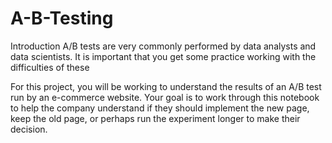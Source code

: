 # A-B-Testing

Introduction
A/B tests are very commonly performed by data analysts and data scientists.
It is important that you get some practice working with the difficulties of these

For this project, you will be working to understand the results of an A/B test run by an e-commerce website.
Your goal is to work through this notebook to help the company understand if they should implement the new page,
keep the old page, or perhaps run the experiment longer to make their decision.